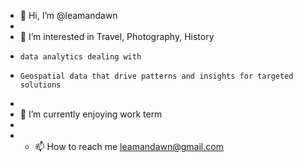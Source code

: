 - 👋 Hi, I’m @leamandawn
- 
- 👀 I’m interested in Travel, Photography, History
-     data analytics dealing with
-     Geospatial data that drive patterns and insights for targeted solutions
-     
- 🌱 I’m currently enjoying work term
- 
- - 📫 How to reach me leamandawn@gmail.com

<!---
leamandawn/leamandawn is a ✨ special ✨ repository because its `README.md` (this file) appears on your GitHub profile.
You can click the Preview link to take a look at your changes.
--->
